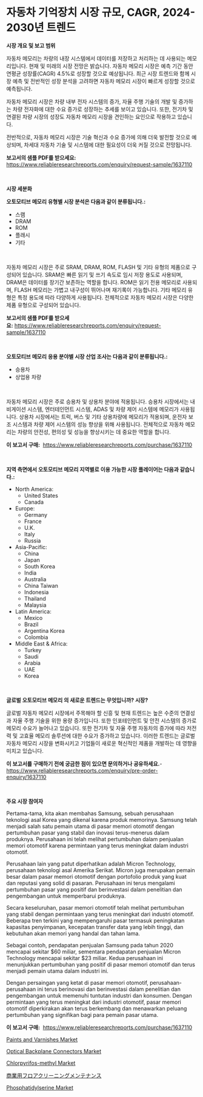 <p><h1>자동차 기억장치 시장 규모, CAGR, 2024-2030년 트렌드</h1></p><p><strong>시장 개요 및 보고 범위</strong></p>
<p><p>자동차 메모리는 차량의 내장 시스템에서 데이터를 저장하고 처리하는 데 사용되는 메모리입니다. 현재 및 미래의 시장 전망은 밝습니다. 자동차 메모리 시장은 예측 기간 동안 연평균 성장률(CAGR) 4.5%로 성장할 것으로 예상됩니다. 최근 시장 트렌드와 함께 시장 예측 및 전반적인 성장 분석을 고려하면 자동차 메모리 시장이 빠르게 성장할 것으로 예측됩니다.</p><p>자동차 메모리 시장은 차량 내부 전자 시스템의 증가, 자율 주행 기술의 개발 및 증가하는 차량 전자화에 대한 수요 증가로 성장하는 추세를 보이고 있습니다. 또한, 전기차 및 연결된 차량 시장의 성장도 자동차 메모리 시장을 견인하는 요인으로 작용하고 있습니다.</p><p>전반적으로, 자동차 메모리 시장은 기술 혁신과 수요 증가에 의해 더욱 발전할 것으로 예상되며, 차세대 자동차 기술 및 시스템에 대한 필요성이 더욱 커질 것으로 전망됩니다.</p></p>
<p><strong>보고서의 샘플 PDF를 받으세요:</strong> <a href="https://www.reliableresearchreports.com/enquiry/request-sample/1637110">https://www.reliableresearchreports.com/enquiry/request-sample/1637110</a></p>
<p>&nbsp;</p>
<p><strong>시장 세분화</strong></p>
<p><strong>오토모티브 메모리 유형별 시장 분석은 다음과 같이 분류됩니다.:</strong></p>
<p><ul><li>스램</li><li>DRAM</li><li>ROM</li><li>플래시</li><li>기타</li></ul></p>
<p>&nbsp;</p>
<p><p>자동차 메모리 시장은 주로 SRAM, DRAM, ROM, FLASH 및 기타 유형의 제품으로 구성되어 있습니다. SRAM은 빠른 읽기 및 쓰기 속도로 임시 저장 용도로 사용되며, DRAM은 데이터를 장기간 보존하는 역할을 합니다. ROM은 읽기 전용 메모리로 사용되며, FLASH 메모리는 가볍고 내구성이 뛰어나며 재기록이 가능합니다. 기타 메모리 유형은 특정 용도에 따라 다양하게 사용됩니다. 전체적으로 자동차 메모리 시장은 다양한 제품 유형으로 구성되어 있습니다.</p></p>
<p><strong>보고서의 샘플 PDF를 받으세요:</strong>&nbsp;<a href="https://www.reliableresearchreports.com/enquiry/request-sample/1637110">https://www.reliableresearchreports.com/enquiry/request-sample/1637110</a></p>
<p>&nbsp;</p>
<p><strong> 오토모티브 메모리 응용 분야별 시장 산업 조사는 다음과 같이 분류됩니다.:</strong></p>
<p><ul><li>승용차</li><li>상업용 차량</li></ul></p>
<p>&nbsp;</p>
<p><p>자동차 메모리 시장은 주로 승용차 및 상용차 분야에 적용됩니다. 승용차 시장에서는 내비게이션 시스템, 엔터테인먼트 시스템, ADAS 및 차량 제어 시스템에 메모리가 사용됩니다. 상용차 시장에서는 트럭, 버스 및 기타 상용차량에 메모리가 적용되며, 운전자 보조 시스템과 차량 제어 시스템의 성능 향상을 위해 사용됩니다. 전체적으로 자동차 메모리는 차량의 안전성, 편의성 및 성능을 향상시키는 데 중요한 역할을 합니다.</p></p>
<p><strong>이 보고서 구매:</strong>&nbsp; <a href="https://www.reliableresearchreports.com/purchase/1637110">https://www.reliableresearchreports.com/purchase/1637110</a></p>
<p>&nbsp;</p>
<p><strong>지역 측면에서 오토모티브 메모리 지역별로 이용 가능한 시장 플레이어는 다음과 같습니다.:</strong></p>
<p><ul>
    <li>
        North America:
        <ul>
            <li>United States</li>
            <li>Canada</li>
        </ul>
    </li>
    <li>
        Europe:
        <ul>
            <li>Germany</li>
            <li>France</li>
            <li>U.K.</li>
            <li>Italy</li>
            <li>Russia</li>
        </ul>
    </li>
    <li>
        Asia-Pacific:
        <ul>
            <li>China</li>
            <li>Japan</li>
            <li>South Korea</li>
            <li>India</li>
            <li>Australia</li>
            <li>China Taiwan</li>
            <li>Indonesia</li>
            <li>Thailand</li>
            <li>Malaysia</li>
        </ul>
    </li>
    <li>
        Latin America:
        <ul>
            <li>Mexico</li>
            <li>Brazil</li>
            <li>Argentina Korea</li>
            <li>Colombia</li>
        </ul>
    </li>
    <li>
        Middle East & Africa:
        <ul>
            <li>Turkey</li>
            <li>Saudi</li>
            <li>Arabia</li>
            <li>UAE</li>
            <li>Korea</li>
        </ul>
    </li>
    </ul></p>
<p>&nbsp;</p>
<p><strong>글로벌 오토모티브 메모리 의 새로운 트렌드는 무엇입니까? 시장?</strong></p>
<p><p>글로벌 자동차 메모리 시장에서 주목해야 할 신흥 및 현재 트렌드는 높은 수준의 연결성과 자율 주행 기술을 위한 용량 증가입니다. 또한 인포테인먼트 및 안전 시스템의 증가로 메모리 수요가 늘어나고 있습니다. 또한 전기차 및 자율 주행 자동차의 증가에 따라 저전력 및 고효율 메모리 솔루션에 대한 수요가 증가하고 있습니다. 이러한 트렌드는 글로벌 자동차 메모리 시장을 변화시키고 기업들이 새로운 혁신적인 제품을 개발하는 데 영향을 미치고 있습니다.</p></p>
<p><strong>이 보고서를 구매하기 전에 궁금한 점이 있으면 문의하거나 공유하세요.</strong>- <a href="https://www.reliableresearchreports.com/enquiry/pre-order-enquiry/1637110">https://www.reliableresearchreports.com/enquiry/pre-order-enquiry/1637110</a></p>
<p>&nbsp;</p>
<p><strong>주요 시장 참여자</strong></p>
<p><p>Pertama-tama, kita akan membahas Samsung, sebuah perusahaan teknologi asal Korea yang dikenal karena produk memorinya. Samsung telah menjadi salah satu pemain utama di pasar memori otomotif dengan pertumbuhan pasar yang stabil dan inovasi terus-menerus dalam produknya. Perusahaan ini telah melihat pertumbuhan dalam penjualan memori otomotif karena permintaan yang terus meningkat dalam industri otomotif.</p><p>Perusahaan lain yang patut diperhatikan adalah Micron Technology, perusahaan teknologi asal Amerika Serikat. Micron juga merupakan pemain besar dalam pasar memori otomotif dengan portofolio produk yang kuat dan reputasi yang solid di pasaran. Perusahaan ini terus mengalami pertumbuhan pasar yang positif dan berinvestasi dalam penelitian dan pengembangan untuk memperbarui produknya.</p><p>Secara keseluruhan, pasar memori otomotif telah melihat pertumbuhan yang stabil dengan permintaan yang terus meningkat dari industri otomotif. Beberapa tren terkini yang mempengaruhi pasar termasuk peningkatan kapasitas penyimpanan, kecepatan transfer data yang lebih tinggi, dan kebutuhan akan memori yang handal dan tahan lama.</p><p>Sebagai contoh, pendapatan penjualan Samsung pada tahun 2020 mencapai sekitar $60 miliar, sementara pendapatan penjualan Micron Technology mencapai sekitar $23 miliar. Kedua perusahaan ini menunjukkan pertumbuhan yang positif di pasar memori otomotif dan terus menjadi pemain utama dalam industri ini.</p><p>Dengan persaingan yang ketat di pasar memori otomotif, perusahaan-perusahaan ini terus berinovasi dan berinvestasi dalam penelitian dan pengembangan untuk memenuhi tuntutan industri dan konsumen. Dengan permintaan yang terus meningkat dari industri otomotif, pasar memori otomotif diperkirakan akan terus berkembang dan menawarkan peluang pertumbuhan yang signifikan bagi para pemain pasar utama.</p></p>
<p><strong>이 보고서 구매:</strong>&nbsp;&nbsp;<a href="https://www.reliableresearchreports.com/purchase/1637110">https://www.reliableresearchreports.com/purchase/1637110</a></p>
<p><p><a href="https://gratis-rainforest-2ca.notion.site/Paints-and-Varnishes-Market-Research-Report-Reveals-The-Latest-Trends-And-Opportunities-of-this-Mark-793a5723d40248c9b8c058e30296a268">Paints and Varnishes Market</a></p><p><a href="https://view.publitas.com/reportprime-1/optical-backplane-connectors-market-with-the-goal-of-estimating-the-market-size-and-future-growth-potential-of-various-market-segments-based-on-component-applications-end-user-and-region/">Optical Backplane Connectors Market</a></p><p><a href="https://issuu.com/reportprime-2/docs/chlorpyrifos-methyl-market-size-2030.pptx">Chlorpyrifos-methyl Market</a></p><p><a href="https://medium.com/@leigh4852023/%E5%95%86%E6%A5%AD%E7%94%A8%E3%83%95%E3%83%AD%E3%82%A2%E3%82%AF%E3%83%AA%E3%83%BC%E3%83%8B%E3%83%B3%E3%82%B0%E3%83%A1%E3%83%B3%E3%83%86%E3%83%8A%E3%83%B3%E3%82%B9%E5%B8%82%E5%A0%B4%E8%A6%8F%E6%A8%A1-%E5%B8%82%E5%A0%B4%E5%B1%95%E6%9C%9B%E3%81%8A%E3%82%88%E3%81%B3%E5%B8%82%E5%A0%B4%E4%BA%88%E6%B8%AC-2024%E5%B9%B4%E3%81%8B%E3%82%892031%E5%B9%B4-9a7a1ba5de05">商業用フロアクリーニングメンテナンス</a></p><p><a href="https://metal-farmhouse-e95.notion.site/Phosphatidylserine-Market-A-Comprehensive-Report-of-its-Market-Share-Growth-Trends-2024-2031-af4c895346474be297fcb1419894301c">Phosphatidylserine Market</a></p></p>
